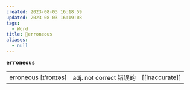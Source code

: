 ```yaml
---
created: 2023-08-03 16:18:59
updated: 2023-08-03 16:19:08
tags:
  - Word
title: 📖erroneous
aliases:
  - null
---
```


<pre><strong>erroneous</strong></pre>
|   |   |   |
|---|---|---|
|erroneous [ɪ'ronɪəs]|adj. not correct 错误的|[[inaccurate]]|